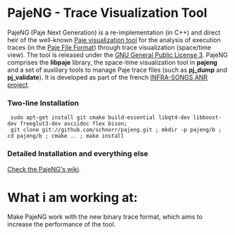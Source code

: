 PajeNG - Trace Visualization Tool
==================================

PajeNG (Paje Next Generation) is a re-implementation (in C++) and
direct heir of the well-known [Paje visualization
tool](http://paje.sf.net) for the analysis of execution traces (in the
[Paje File
Format](http://paje.sourceforge.net/download/publication/lang-paje.pdf))
through trace visualization (space/time view).  The tool is released
under the [GNU General Public License
3](http://www.gnu.org/licenses/gpl.html). PajeNG comprises the
__libpaje__ library, the space-time visualization tool in __pajeng__
and a set of auxiliary tools to manage Paje trace files (such as
__pj_dump__ and __pj_validate__). It is developed as part of the
french [INFRA-SONGS ANR project](http://infra-songs.gforge.inria.fr/).

### Two-line Installation

     sudo apt-get install git cmake build-essential libqt4-dev libboost-dev freeglut3-dev asciidoc flex bison;
     git clone git://github.com/schnorr/pajeng.git ; mkdir -p pajeng/b ; cd pajeng/b ; cmake .. ; make install

### Detailed Installation and everything else

[Check the PajeNG's wiki](https://github.com/schnorr/pajeng/wiki/).


What i am working at:
==================================
Make PajeNG work with the new binary trace format, which aims to increase the performance of the tool.


